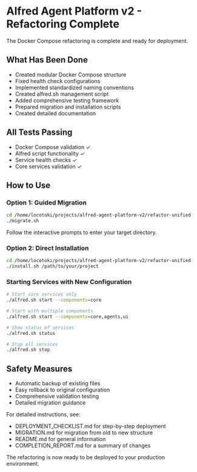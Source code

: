 # Alfred Agent Platform v2 - Refactoring Complete

The Docker Compose refactoring is complete and ready for deployment.

## What Has Been Done

- Created modular Docker Compose structure
- Fixed health check configurations
- Implemented standardized naming conventions
- Created alfred.sh management script
- Added comprehensive testing framework
- Prepared migration and installation scripts
- Created detailed documentation

## All Tests Passing

- Docker Compose validation ✓
- Alfred script functionality ✓
- Service health checks ✓
- Core services validation ✓

## How to Use

### Option 1: Guided Migration

```bash
cd /home/locotoki/projects/alfred-agent-platform-v2/refactor-unified
./migrate.sh
```

Follow the interactive prompts to enter your target directory.

### Option 2: Direct Installation

```bash
cd /home/locotoki/projects/alfred-agent-platform-v2/refactor-unified
./install.sh /path/to/your/project
```

### Starting Services with New Configuration

```bash
# Start core services only
./alfred.sh start --components=core

# Start with multiple components
./alfred.sh start --components=core,agents,ui

# Show status of services
./alfred.sh status

# Stop all services
./alfred.sh stop
```

## Safety Measures

- Automatic backup of existing files
- Easy rollback to original configuration
- Comprehensive validation testing
- Detailed migration guidance

For detailed instructions, see:
- DEPLOYMENT_CHECKLIST.md for step-by-step deployment
- MIGRATION.md for migration from old to new structure
- README.md for general information
- COMPLETION_REPORT.md for a summary of changes

The refactoring is now ready to be deployed to your production environment.